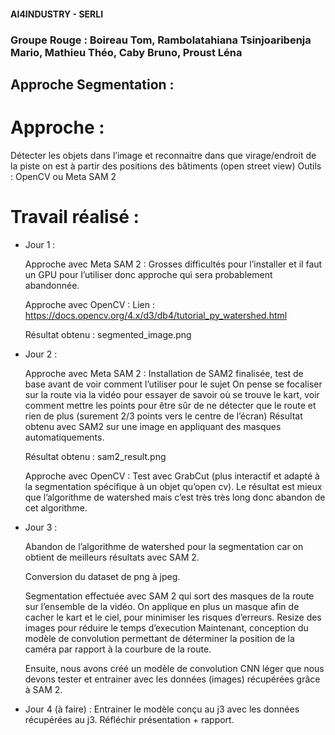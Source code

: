 #### AI4INDUSTRY - SERLI 

### Groupe Rouge : Boireau Tom, Rambolatahiana Tsinjoaribenja Mario, Mathieu Théo, Caby Bruno, Proust Léna

## Approche Segmentation : 

# Approche : 
Détecter les objets dans l’image et reconnaitre dans que virage/endroit de la piste on est à partir des positions des bâtiments (open street view) 
Outils : OpenCV ou Meta SAM 2

# Travail réalisé : 

- Jour 1 : 

    Approche avec Meta SAM 2 : 
    Grosses difficultés pour l’installer et il faut un GPU pour l’utiliser donc approche qui sera probablement abandonnée. 

    Approche avec OpenCV : 
    Lien : https://docs.opencv.org/4.x/d3/db4/tutorial_py_watershed.html

    Résultat obtenu : segmented_image.png

- Jour 2 : 

    Approche avec Meta SAM 2 : 
    Installation de SAM2 finalisée, test de base avant de voir comment l’utiliser pour le sujet
    On pense se focaliser sur la route via la vidéo pour essayer de savoir où se trouve le kart, voir comment mettre les points pour être sûr de ne détecter que le route et rien de plus (surement 2/3 points vers le centre de l’écran)
    Résultat obtenu avec SAM2 sur une image en appliquant des masques automatiquements.

    Résultat obtenu : sam2_result.png

    Approche avec OpenCV : 
    Test avec GrabCut (plus interactif et adapté à la segmentation spécifique à un objet qu’open cv). Le résultat est mieux que l’algorithme de watershed mais c’est très très long donc abandon de cet algorithme. 

- Jour 3 : 

    Abandon de l’algorithme de watershed pour la segmentation car on obtient de meilleurs résultats avec SAM 2. 

    Conversion du dataset de png à jpeg. 

    Segmentation effectuée avec SAM 2 qui sort des masques de la route sur l’ensemble de la vidéo. On applique en plus un masque afin de cacher le kart et le ciel, pour minimiser les risques d’erreurs. Resize des images pour réduire le temps d’execution
    Maintenant, conception du modèle de convolution permettant de déterminer la position de la caméra par rapport à la courbure de la route. 

    Ensuite, nous avons créé un modèle de convolution CNN léger que nous devons tester et entrainer avec les données (images) récupérées grâce à SAM 2. 


- Jour 4 (à faire) :
  Entrainer le modèle conçu au j3 avec les données récupérées au j3.
  Réfléchir présentation + rapport.